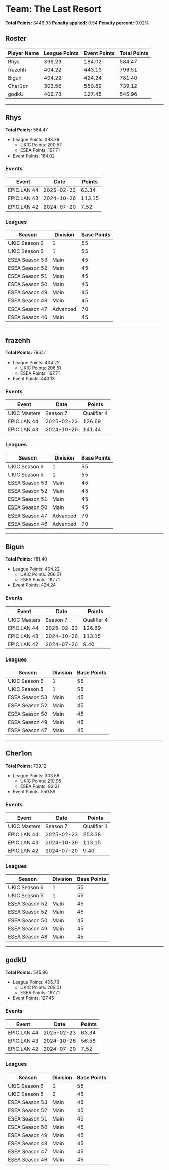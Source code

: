 # Team: The Last Resort

**Total Points:** 3446.93
**Penalty applied:** 0.54
**Penalty percent:** 0.02%

## Roster
| Player Name | League Points | Event Points | Total Points |
|-------------|--------------|--------------|-------------|
| Rhys | 398.29 | 184.02 | 584.47 |
| frazehh | 404.22 | 443.13 | 796.51 |
| Bigun | 404.22 | 424.24 | 781.40 |
| Cher1on | 303.56 | 550.89 | 739.12 |
| godkU | 406.73 | 127.45 | 545.96 |

---

## Rhys

**Total Points:** 584.47

- League Points: 398.29
  - UKIC Points: 200.57
  - ESEA Points: 197.71
- Event Points: 184.02

### Events
| Event | Date | Points |
|-------|------|--------|
| EPIC.LAN 44 | 2025-02-23 | 63.34 |
| EPIC.LAN 43 | 2024-10-26 | 113.15 |
| EPIC.LAN 42 | 2024-07-20 | 7.52 |
### Leagues
| Season | Division | Base Points |
|--------|----------|-------------|
| UKIC Season 6 | 1 | 55 |
| UKIC Season 5 | 1 | 55 |
| ESEA Season 53 | Main | 45 |
| ESEA Season 52 | Main | 45 |
| ESEA Season 51 | Main | 45 |
| ESEA Season 50 | Main | 45 |
| ESEA Season 49 | Main | 45 |
| ESEA Season 48 | Main | 45 |
| ESEA Season 47 | Advanced | 70 |
| ESEA Season 46 | Main | 45 |
---

## frazehh

**Total Points:** 796.51

- League Points: 404.22
  - UKIC Points: 206.51
  - ESEA Points: 197.71
- Event Points: 443.13

### Events
| Event | Date | Points |
|-------|------|--------|
| UKIC Masters | Season 7 | Qualifier 4 | 2025-07-09 | 175.00 |
| EPIC.LAN 44 | 2025-02-23 | 126.69 |
| EPIC.LAN 43 | 2024-10-26 | 141.44 |
### Leagues
| Season | Division | Base Points |
|--------|----------|-------------|
| UKIC Season 6 | 1 | 55 |
| UKIC Season 5 | 1 | 55 |
| ESEA Season 53 | Main | 45 |
| ESEA Season 52 | Main | 45 |
| ESEA Season 51 | Main | 45 |
| ESEA Season 50 | Main | 45 |
| ESEA Season 47 | Advanced | 70 |
| ESEA Season 46 | Advanced | 70 |
---

## Bigun

**Total Points:** 781.40

- League Points: 404.22
  - UKIC Points: 206.51
  - ESEA Points: 197.71
- Event Points: 424.24

### Events
| Event | Date | Points |
|-------|------|--------|
| UKIC Masters | Season 7 | Qualifier 4 | 2025-07-09 | 175.00 |
| EPIC.LAN 44 | 2025-02-23 | 126.69 |
| EPIC.LAN 43 | 2024-10-26 | 113.15 |
| EPIC.LAN 42 | 2024-07-20 | 9.40 |
### Leagues
| Season | Division | Base Points |
|--------|----------|-------------|
| UKIC Season 6 | 1 | 55 |
| UKIC Season 5 | 1 | 55 |
| ESEA Season 53 | Main | 45 |
| ESEA Season 52 | Main | 45 |
| ESEA Season 50 | Main | 45 |
| ESEA Season 49 | Main | 45 |
| ESEA Season 47 | Main | 45 |
---

## Cher1on

**Total Points:** 739.12

- League Points: 303.56
  - UKIC Points: 210.95
  - ESEA Points: 92.61
- Event Points: 550.89

### Events
| Event | Date | Points |
|-------|------|--------|
| UKIC Masters | Season 7 | Qualifier 1 | 2025-07-01 | 174.95 |
| EPIC.LAN 44 | 2025-02-23 | 253.38 |
| EPIC.LAN 43 | 2024-10-26 | 113.15 |
| EPIC.LAN 42 | 2024-07-20 | 9.40 |
### Leagues
| Season | Division | Base Points |
|--------|----------|-------------|
| UKIC Season 6 | 1 | 55 |
| UKIC Season 5 | 1 | 55 |
| ESEA Season 52 | Main | 45 |
| ESEA Season 52 | Main | 45 |
| ESEA Season 50 | Main | 45 |
| ESEA Season 49 | Main | 45 |
| ESEA Season 48 | Main | 45 |
---

## godkU

**Total Points:** 545.96

- League Points: 406.73
  - UKIC Points: 209.01
  - ESEA Points: 197.71
- Event Points: 127.45

### Events
| Event | Date | Points |
|-------|------|--------|
| EPIC.LAN 44 | 2025-02-23 | 63.34 |
| EPIC.LAN 43 | 2024-10-26 | 56.58 |
| EPIC.LAN 42 | 2024-07-20 | 7.52 |
### Leagues
| Season | Division | Base Points |
|--------|----------|-------------|
| UKIC Season 6 | 1 | 55 |
| UKIC Season 5 | 2 | 45 |
| ESEA Season 53 | Main | 45 |
| ESEA Season 52 | Main | 45 |
| ESEA Season 51 | Main | 45 |
| ESEA Season 50 | Main | 45 |
| ESEA Season 49 | Main | 45 |
| ESEA Season 48 | Main | 45 |
| ESEA Season 47 | Main | 45 |
| ESEA Season 46 | Main | 45 |